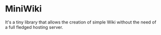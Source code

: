 # MiniWiki


It's a tiny library that allows the creation of simple Wiki without the need of a full fledged hosting server. 